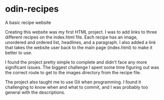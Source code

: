 # odin-recipes
A basic recipe website

Creating this website was my first HTML project. I was to add links to three different recipes on the index.html file. Each recipe has an image, unordered and ordered list, headlines, and a paragraph. I also added a link that takes the website user back to the main page (index.html) to make it better to use.

I found the project pretty simple to complete and didn't face any more significant issues. The biggest challenge I spent some time figuring out was the correct route to get to the images directory from the recipe file.

The project also taught me to use Git when programming. I found it challenging to know when and what to commit, and I was probably too general with the descriptions.
